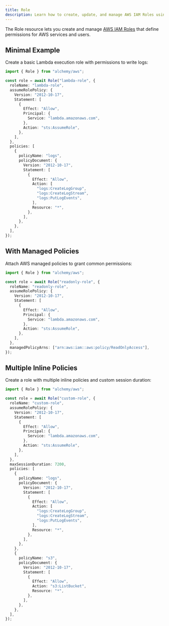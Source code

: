 ```yaml
---
title: Role
description: Learn how to create, update, and manage AWS IAM Roles using Alchemy to grant permissions to services and applications.
---
```


The Role resource lets you create and manage [AWS IAM Roles](https://docs.aws.amazon.com/IAM/latest/UserGuide/id_roles.html) that define permissions for AWS services and users.

## Minimal Example

Create a basic Lambda execution role with permissions to write logs:

```ts
import { Role } from "alchemy/aws";

const role = await Role("lambda-role", {
  roleName: "lambda-role",
  assumeRolePolicy: {
    Version: "2012-10-17",
    Statement: [
      {
        Effect: "Allow",
        Principal: {
          Service: "lambda.amazonaws.com",
        },
        Action: "sts:AssumeRole",
      },
    ],
  },
  policies: [
    {
      policyName: "logs",
      policyDocument: {
        Version: "2012-10-17",
        Statement: [
          {
            Effect: "Allow",
            Action: [
              "logs:CreateLogGroup",
              "logs:CreateLogStream",
              "logs:PutLogEvents",
            ],
            Resource: "*",
          },
        ],
      },
    },
  ],
});
```

## With Managed Policies

Attach AWS managed policies to grant common permissions:

```ts
import { Role } from "alchemy/aws";

const role = await Role("readonly-role", {
  roleName: "readonly-role",
  assumeRolePolicy: {
    Version: "2012-10-17",
    Statement: [
      {
        Effect: "Allow",
        Principal: {
          Service: "lambda.amazonaws.com",
        },
        Action: "sts:AssumeRole",
      },
    ],
  },
  managedPolicyArns: ["arn:aws:iam::aws:policy/ReadOnlyAccess"],
});
```

## Multiple Inline Policies

Create a role with multiple inline policies and custom session duration:

```ts
import { Role } from "alchemy/aws";

const role = await Role("custom-role", {
  roleName: "custom-role",
  assumeRolePolicy: {
    Version: "2012-10-17",
    Statement: [
      {
        Effect: "Allow",
        Principal: {
          Service: "lambda.amazonaws.com",
        },
        Action: "sts:AssumeRole",
      },
    ],
  },
  maxSessionDuration: 7200,
  policies: [
    {
      policyName: "logs",
      policyDocument: {
        Version: "2012-10-17",
        Statement: [
          {
            Effect: "Allow",
            Action: [
              "logs:CreateLogGroup",
              "logs:CreateLogStream",
              "logs:PutLogEvents",
            ],
            Resource: "*",
          },
        ],
      },
    },
    {
      policyName: "s3",
      policyDocument: {
        Version: "2012-10-17",
        Statement: [
          {
            Effect: "Allow",
            Action: "s3:ListBucket",
            Resource: "*",
          },
        ],
      },
    },
  ],
});
```
